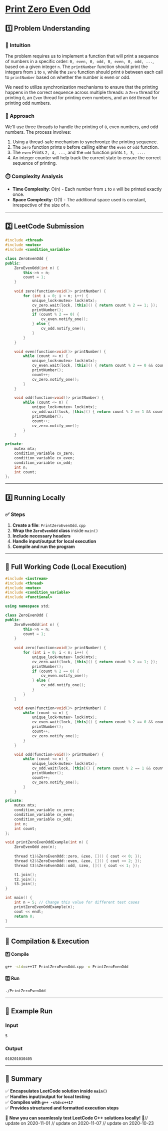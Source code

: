 # **[Print Zero Even Odd](https://leetcode.com/problems/print-zero-even-odd/description/)**  

## **1️⃣ Problem Understanding**  
### **📌 Intuition**  
The problem requires us to implement a function that will print a sequence of numbers in a specific order: `0, even, 0, odd, 0, even, 0, odd, ...`, based on a given integer `n`. The `printNumber` function should print the integers from `1` to `n`, while the `zero` function should print `0` between each call to `printNumber` based on whether the number is even or odd.

We need to utilize synchronization mechanisms to ensure that the printing happens in the correct sequence across multiple threads: a `Zero` thread for printing `0`, an `Even` thread for printing even numbers, and an `Odd` thread for printing odd numbers.

### **🚀 Approach**  
We'll use three threads to handle the printing of `0`, even numbers, and odd numbers. The process involves:
1. Using a thread-safe mechanism to synchronize the printing sequence.
2. The `zero` function prints `0` before calling either the `even` or `odd` function.
3. The `even` Prints `2, 4, ...`, and the `odd` function prints `1, 3, ...`.
4. An integer counter will help track the current state to ensure the correct sequence of printing.

### **⏱️ Complexity Analysis**  
- **Time Complexity**: O(n) - Each number from `1` to `n` will be printed exactly once.  
- **Space Complexity**: O(1) - The additional space used is constant, irrespective of the size of `n`.  

---  

## **2️⃣ LeetCode Submission**  
```cpp
#include <thread>
#include <mutex>
#include <condition_variable>

class ZeroEvenOdd {
public:
    ZeroEvenOdd(int n) {
        this->n = n;
        count = 1;
    }
    
    void zero(function<void()> printNumber) {
        for (int i = 0; i < n; i++) {
            unique_lock<mutex> lock(mtx);
            cv_zero.wait(lock, [this]() { return count % 2 == 1; });
            printNumber();
            if (count % 2 == 0) {
                cv_even.notify_one();
            } else {
                cv_odd.notify_one();
            }
        }
    }

    void even(function<void()> printNumber) {
        while (count <= n) {
            unique_lock<mutex> lock(mtx);
            cv_even.wait(lock, [this]() { return count % 2 == 0 && count <= n; });
            printNumber();
            count++;
            cv_zero.notify_one();
        }
    }

    void odd(function<void()> printNumber) {
        while (count <= n) {
            unique_lock<mutex> lock(mtx);
            cv_odd.wait(lock, [this]() { return count % 2 == 1 && count <= n; });
            printNumber();
            count++;
            cv_zero.notify_one();
        }
    }

private:
    mutex mtx;
    condition_variable cv_zero;
    condition_variable cv_even;
    condition_variable cv_odd;
    int n;
    int count;
}; 
```  

---  

## **3️⃣ Running Locally**  
### **✅ Steps**  
1. **Create a file**: `PrintZeroEvenOdd.cpp`  
2. **Wrap the `ZeroEvenOdd` class** inside `main()`  
3. **Include necessary headers**  
4. **Handle input/output for local execution**  
5. **Compile and run the program**  

---  

## **📝 Full Working Code (Local Execution)**  
```cpp
#include <iostream>
#include <thread>
#include <mutex>
#include <condition_variable>
#include <functional>

using namespace std;

class ZeroEvenOdd {
public:
    ZeroEvenOdd(int n) {
        this->n = n;
        count = 1;
    }
    
    void zero(function<void()> printNumber) {
        for (int i = 0; i < n; i++) {
            unique_lock<mutex> lock(mtx);
            cv_zero.wait(lock, [this]() { return count % 2 == 1; });
            printNumber();
            if (count % 2 == 0) {
                cv_even.notify_one();
            } else {
                cv_odd.notify_one();
            }
        }
    }

    void even(function<void()> printNumber) {
        while (count <= n) {
            unique_lock<mutex> lock(mtx);
            cv_even.wait(lock, [this]() { return count % 2 == 0 && count <= n; });
            printNumber();
            count++;
            cv_zero.notify_one();
        }
    }

    void odd(function<void()> printNumber) {
        while (count <= n) {
            unique_lock<mutex> lock(mtx);
            cv_odd.wait(lock, [this]() { return count % 2 == 1 && count <= n; });
            printNumber();
            count++;
            cv_zero.notify_one();
        }
    }

private:
    mutex mtx;
    condition_variable cv_zero;
    condition_variable cv_even;
    condition_variable cv_odd;
    int n;
    int count;
};

void printZeroEvenOddExample(int n) {
    ZeroEvenOdd zeo(n);
    
    thread t1(&ZeroEvenOdd::zero, &zeo, []() { cout << 0; });
    thread t2(&ZeroEvenOdd::even, &zeo, []() { cout << 2; });
    thread t3(&ZeroEvenOdd::odd, &zeo, []() { cout << 1; });

    t1.join();
    t2.join();
    t3.join();
}

int main() {
    int n = 5; // Change this value for different test cases
    printZeroEvenOddExample(n);
    cout << endl;
    return 0;
}  
```  

---  

## **🔧 Compilation & Execution**  
#### **1️⃣ Compile**  
```bash
g++ -std=c++17 PrintZeroEvenOdd.cpp -o PrintZeroEvenOdd
```  

#### **2️⃣ Run**  
```bash
./PrintZeroEvenOdd
```  

---  

## **🎯 Example Run**  
### **Input**  
```
5
```  
### **Output**  
```
010201030405
```  

---  

## **📌 Summary**  
✅ **Encapsulates LeetCode solution inside `main()`**  
✅ **Handles input/output for local testing**  
✅ **Compiles with `g++ -std=c++17`**  
✅ **Provides structured and formatted execution steps**  

🚀 **Now you can seamlessly test LeetCode C++ solutions locally!** 🚀// update on 2020-11-01
// update on 2020-11-07
// update on 2020-10-23
